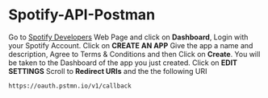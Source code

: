 # Spotify-API-Postman

Go to [Spotify Developers](https://developer.spotify.com/) Web Page and click on **Dashboard**, Login with your Spotify Account.
Click on **CREATE AN APP**
Give the app a name and description, Agree to Terms & Conditions and then Click on **Create**.
You will be taken to the Dashboard of the app you just created.
Click on **EDIT SETTINGS**
Scroll to **Redirect URIs** and the the following URI
```
https://oauth.pstmn.io/v1/callback
```
